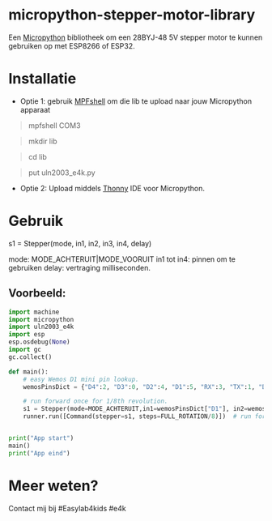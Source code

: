 # micropython-stepper-motor-library
Een <a href="http://micropython.readthedocs.io/" target="_blank">Micropython</a> bibliotheek om een 28BYJ-48 5V stepper motor te kunnen gebruiken op met ESP8266 of ESP32.

# Installatie
 - Optie 1: gebruik <a href="https://pypi.org/project/mpfshell/">MPFshell</a> om die lib te upload naar jouw Micropython apparaat
 > mpfshell COM3

 > mkdir lib

 > cd lib

 > put uln2003_e4k.py

- Optie 2: Upload middels <a href="https://thonny.org/">Thonny</a> IDE voor Micropython.

# Gebruik
 s1 = Stepper(mode, in1, in2, in3, in4, delay)

mode: MODE_ACHTERUIT|MODE_VOORUIT
in1 tot in4:    pinnen om te gebruiken
delay:          vertraging milliseconden.

## Voorbeeld:
```python
import machine
import micropython
import uln2003_e4k
import esp
esp.osdebug(None)
import gc
gc.collect()

def main():
    # easy Wemos D1 mini pin lookup.
    wemosPinsDict = {"D4":2, "D3":0, "D2":4, "D1":5, "RX":3, "TX":1, "D8":15, "D7":13, "D6":12, "D5":14, "D0":16}

    # run forward once for 1/8th revolution.
    s1 = Stepper(mode=MODE_ACHTERUIT,in1=wemosPinsDict["D1"], in2=wemosPinsDict["D2"], in3=wemosPinsDict["D3"], in4=wemosPinsDict["D4"], delay=0.01)
    runner.run([Command(stepper=s1, steps=FULL_ROTATION/8)])  # run forward


print("App start")
main()
print("App eind")

```

# Meer weten?
Contact mij bij #Easylab4kids  #e4k

